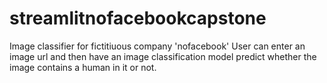 # streamlitnofacebookcapstone
Image classifier for fictitiuous company 'nofacebook'
User can enter an image url and then have an image classification model predict whether the image contains a human in it or not.
